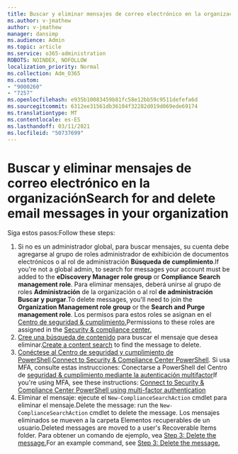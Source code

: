 ```yaml
---
title: Buscar y eliminar mensajes de correo electrónico en la organización
ms.author: v-jmathew
author: v-jmathew
manager: dansimp
ms.audience: Admin
ms.topic: article
ms.service: o365-administration
ROBOTS: NOINDEX, NOFOLLOW
localization_priority: Normal
ms.collection: Adm_O365
ms.custom:
- "9000260"
- "7257"
ms.openlocfilehash: e935b10083459b81fc58e12bb59c9511defefa6d
ms.sourcegitcommit: 6312ee31561db36104f32282d019d069ede69174
ms.translationtype: MT
ms.contentlocale: es-ES
ms.lasthandoff: 03/11/2021
ms.locfileid: "50737699"
---
```

# <a name="search-for-and-delete-email-messages-in-your-organization"></a><span data-ttu-id="5b164-102">Buscar y eliminar mensajes de correo electrónico en la organización</span><span class="sxs-lookup"><span data-stu-id="5b164-102">Search for and delete email messages in your organization</span></span>

<span data-ttu-id="5b164-103">Siga estos pasos:</span><span class="sxs-lookup"><span data-stu-id="5b164-103">Follow these steps:</span></span>

1. <span data-ttu-id="5b164-104">Si no es un administrador global, para buscar mensajes, su  cuenta debe agregarse al grupo de roles administrador de exhibición de documentos electrónicos o al rol de administración **Búsqueda de cumplimiento**.</span><span class="sxs-lookup"><span data-stu-id="5b164-104">If you're not a global admin, to search for messages your account must be added to the **eDiscovery Manager role group** or **Compliance Search management role**.</span></span> <span data-ttu-id="5b164-105">Para eliminar mensajes, deberá unirse al grupo de roles **Administración** de la organización o al rol **de administración Buscar y purgar**.</span><span class="sxs-lookup"><span data-stu-id="5b164-105">To delete messages, you'll need to join the **Organization Management role group** or the **Search and Purge management role**.</span></span> <span data-ttu-id="5b164-106">Los permisos para estos roles se asignan en el [Centro de seguridad & cumplimiento.](https://protection.office.com)</span><span class="sxs-lookup"><span data-stu-id="5b164-106">Permissions to these roles are assigned in the [Security & compliance center.](https://protection.office.com)</span></span>
2. <span data-ttu-id="5b164-107">[Cree una búsqueda de contenido](https://docs.microsoft.com/office365/securitycompliance/content-search) para buscar el mensaje que desea eliminar.</span><span class="sxs-lookup"><span data-stu-id="5b164-107">[Create a content search](https://docs.microsoft.com/office365/securitycompliance/content-search) to find the message to delete.</span></span>
3. <span data-ttu-id="5b164-108">[Conéctese al Centro de seguridad y cumplimiento de PowerShell](https://docs.microsoft.com/powershell/exchange/office-365-scc/connect-to-scc-powershell/connect-to-scc-powershell).</span><span class="sxs-lookup"><span data-stu-id="5b164-108">[Connect to Security & Compliance Center PowerShell](https://docs.microsoft.com/powershell/exchange/office-365-scc/connect-to-scc-powershell/connect-to-scc-powershell).</span></span> <span data-ttu-id="5b164-109">Si usa MFA, consulte estas instrucciones: Conectarse a PowerShell del Centro de [seguridad & cumplimiento mediante la autenticación multifactor](https://docs.microsoft.com/powershell/exchange/office-365-scc/connect-to-scc-powershell/mfa-connect-to-scc-powershell)</span><span class="sxs-lookup"><span data-stu-id="5b164-109">If you're using MFA, see these instructions: [Connect to Security & Compliance Center PowerShell using multi-factor authentication](https://docs.microsoft.com/powershell/exchange/office-365-scc/connect-to-scc-powershell/mfa-connect-to-scc-powershell)</span></span>
4. <span data-ttu-id="5b164-110">Eliminar el mensaje: ejecute el `New-ComplianceSearchAction` cmdlet para eliminar el mensaje.</span><span class="sxs-lookup"><span data-stu-id="5b164-110">Delete the message: run the `New-ComplianceSearchAction` cmdlet to delete the message.</span></span> <span data-ttu-id="5b164-111">Los mensajes eliminados se mueven a la carpeta Elementos recuperables de un usuario.</span><span class="sxs-lookup"><span data-stu-id="5b164-111">Deleted messages are moved to a user's Recoverable Items folder.</span></span> <span data-ttu-id="5b164-112">Para obtener un comando de ejemplo, vea [Step 3: Delete the message.](https://docs.microsoft.com/office365/securitycompliance/search-for-and-delete-messages-in-your-organization)</span><span class="sxs-lookup"><span data-stu-id="5b164-112">For an example command, see [Step 3: Delete the message.](https://docs.microsoft.com/office365/securitycompliance/search-for-and-delete-messages-in-your-organization)</span></span>
